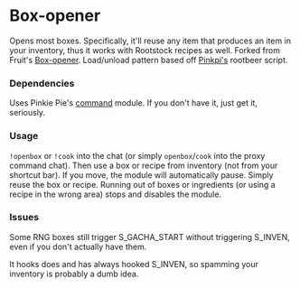 # Box-opener
Opens most boxes. Specifically, it'll reuse any item that produces an item in your inventory, thus it works with Rootstock recipes as well. Forked from Fruit's [Box-opener](https://github.com/soler91/box-opener). Load/unload pattern based off [Pinkpi's](https://github.com/pinkipi) rootbeer script.

### Dependencies
Uses Pinkie Pie's [command](https://github.com/pinkipi/command) module. If you don't have it, just get it, seriously.

### Usage
`!openbox` or `!cook` into the chat (or simply `openbox`/`cook` into the proxy command chat). Then use a box or recipe from inventory (not from your shortcut bar). If you move, the module will automatically pause. Simply reuse the box or recipe. Running out of boxes or ingredients (or using a recipe in the wrong area) stops and disables the module.

### Issues
Some RNG boxes still trigger S_GACHA_START without triggering S_INVEN, even if you don't actually have them.

It hooks does and has always hooked S_INVEN, so spamming your inventory is probably a dumb idea.
